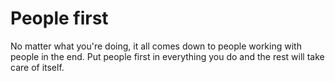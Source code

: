 # People first

No matter what you're doing, it all comes down to people working with people in the end. Put people first in everything you do and the rest will take care of itself.
